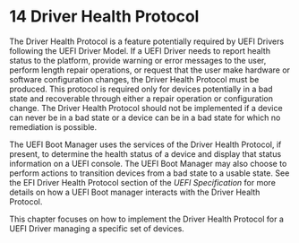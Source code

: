 <!--- @file
  14 Driver Health Protocol

  Copyright (c) 2012-2018, Intel Corporation. All rights reserved.<BR>

  Redistribution and use in source (original document form) and 'compiled'
  forms (converted to PDF, epub, HTML and other formats) with or without
  modification, are permitted provided that the following conditions are met:

  1) Redistributions of source code (original document form) must retain the
     above copyright notice, this list of conditions and the following
     disclaimer as the first lines of this file unmodified.

  2) Redistributions in compiled form (transformed to other DTDs, converted to
     PDF, epub, HTML and other formats) must reproduce the above copyright
     notice, this list of conditions and the following disclaimer in the
     documentation and/or other materials provided with the distribution.

  THIS DOCUMENTATION IS PROVIDED BY TIANOCORE PROJECT "AS IS" AND ANY EXPRESS OR
  IMPLIED WARRANTIES, INCLUDING, BUT NOT LIMITED TO, THE IMPLIED WARRANTIES OF
  MERCHANTABILITY AND FITNESS FOR A PARTICULAR PURPOSE ARE DISCLAIMED. IN NO
  EVENT SHALL TIANOCORE PROJECT  BE LIABLE FOR ANY DIRECT, INDIRECT, INCIDENTAL,
  SPECIAL, EXEMPLARY, OR CONSEQUENTIAL DAMAGES (INCLUDING, BUT NOT LIMITED TO,
  PROCUREMENT OF SUBSTITUTE GOODS OR SERVICES; LOSS OF USE, DATA, OR PROFITS;
  OR BUSINESS INTERRUPTION) HOWEVER CAUSED AND ON ANY THEORY OF LIABILITY,
  WHETHER IN CONTRACT, STRICT LIABILITY, OR TORT (INCLUDING NEGLIGENCE OR
  OTHERWISE) ARISING IN ANY WAY OUT OF THE USE OF THIS DOCUMENTATION, EVEN IF
  ADVISED OF THE POSSIBILITY OF SUCH DAMAGE.

-->

# 14 Driver Health Protocol

The Driver Health Protocol is a feature potentially required by UEFI Drivers
following the UEFI Driver Model. If a UEFI Driver needs to report health status
to the platform, provide warning or error messages to the user, perform length
repair operations, or request that the user make hardware or software
configuration changes, the Driver Health Protocol must be produced. This
protocol is required only for devices potentially in a bad state and
recoverable through either a repair operation or configuration change. The
Driver Health Protocol should not be implemented if a device can never be in a
bad state or a device can be in a bad state for which no remediation is
possible.

The UEFI Boot Manager uses the services of the Driver Health Protocol, if
present, to determine the health status of a device and display that status
information on a UEFI console. The UEFI Boot Manager may also choose to perform
actions to transition devices from a bad state to a usable state. See the EFI
Driver Health Protocol section of the _UEFI Specification_ for more details on
how a UEFI Boot manager interacts with the Driver Health Protocol.

This chapter focuses on how to implement the Driver Health Protocol for a UEFI
Driver managing a specific set of devices.
